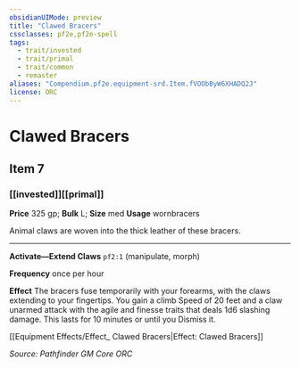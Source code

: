 ```yaml
---
obsidianUIMode: preview
title: "Clawed Bracers"
cssclasses: pf2e,pf2e-spell
tags:
  - trait/invested
  - trait/primal
  - trait/common
  - remaster
aliases: "Compendium.pf2e.equipment-srd.Item.fVOObByW6XHADQ2J"
license: ORC
---
```

# Clawed Bracers
## Item 7
### [[invested]][[primal]]


**Price** 325 gp; 
**Bulk** L; **Size** med
**Usage** wornbracers

Animal claws are woven into the thick leather of these bracers.

* * *

**Activate—Extend Claws** `pf2:1` (manipulate, morph)

**Frequency** once per hour

**Effect** The bracers fuse temporarily with your forearms, with the claws extending to your fingertips. You gain a climb Speed of 20 feet and a claw unarmed attack with the agile and finesse traits that deals 1d6 slashing damage. This lasts for 10 minutes or until you Dismiss it.

[[Equipment Effects/Effect_ Clawed Bracers|Effect: Clawed Bracers]]

*Source: Pathfinder GM Core*
*ORC*